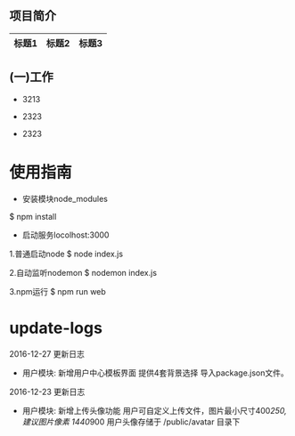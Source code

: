 ## 项目简介
标题1 | 标题2 | 标题3
---|---|---

**(一)工作**
---

- 3213

+ 2323

* 2323

# 使用指南

- 安装模块node_modules

$ npm install

- 启动服务locolhost:3000

1.普通启动node
$ node index.js

2.自动监听nodemon
$ nodemon index.js

3.npm运行
$ npm run web

# update-logs
2016-12-27 更新日志
- 用户模块: 新增用户中心模板界面
    提供4套背景选择
    导入package.json文件。

2016-12-23 更新日志 
- 用户模块: 新增上传头像功能
    用户可自定义上传文件，图片最小尺寸400*250, 建议图片像素 1440*900 
    用户头像存储于 /public/avatar 目录下 
    
